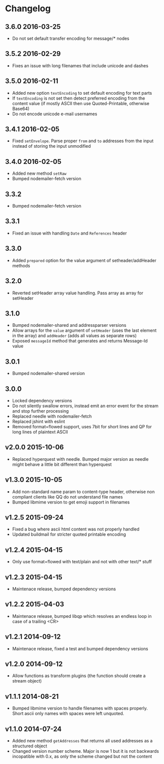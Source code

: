 # Changelog

## 3.6.0 2016-03-25

  * Do not set default transfer encoding for message/* nodes

## 3.5.2 2016-02-29

  * Fixes an issue with long filenames that include unicode and dashes

## 3.5.0 2016-02-11

  * Added new option `textEncoding` to set default encoding for text parts
  * If `textEncoding` is not set then detect preferred encoding from the content value (if mostly ASCII then use Quoted-Printable, otherwise Base64)
  * Do not encode unicode e-mail usernames

## 3.4.1 2016-02-05

  * Fixed `setEnvelope`. Parse proper `from` and `to` addresses from the input instead of storing the input unmodified

## 3.4.0 2016-02-05

  * Added new method `setRaw`
  * Bumped nodemailer-fetch version

## 3.3.2

  * Bumped nodemailer-fetch version

## 3.3.1

  * Fixed an issue with handling `Date` and `References` header

## 3.3.0

  * Added `prepared` option for the value argument of setheader/addHeader methods

## 3.2.0

  * Reverted setHeader array value handling. Pass array as array for setHeader

## 3.1.0

  * Bumped nodemailer-shared and addressparser versions
  * Allow arrays for the `value` argument of `setHeader` (uses the last element in the array) and `addHeader` (adds all values as separate rows)
  * Exposed `messageId` method that generates and returns Message-Id value

## 3.0.1

  * Bumped nodemailer-shared version

## 3.0.0

  * Locked dependency versions
  * Do not silently swallow errors, instead emit an error event for the stream and stop further processing
  * Replaced needle with nodemailer-fetch
  * Replaced jshint with eslint
  * Removed format=flowed support, uses 7bit for short lines and QP for long lines of plaintext ASCII

## v2.0.0 2015-10-06

  * Replaced hyperquest with needle. Bumped major version as needle might behave a little bit different than hyperquest

## v1.3.0 2015-10-05

  * Add non-standard name param to content-type header, otherwise non compliant clients like QQ do not understand file names
  * Bumped libmime version to get emoji support in filenames

## v1.2.5 2015-09-24

  * Fixed a bug where ascii html content was not properly handled
  * Updated buildmail for stricter quoted printable encoding

## v1.2.4 2015-04-15

  * Only use format=flowed with text/plain and not with other text/* stuff

## v1.2.3 2015-04-15

  * Maintenace release, bumped dependency versions

## v1.2.2 2015-04-03

  * Maintenace release, bumped libqp which resolves an endless loop in case of a trailing &lt;CR&gt;

## v1.2.1 2014-09-12

  * Maintenace release, fixed a test and bumped dependency versions

## v1.2.0 2014-09-12

  * Allow functions as transform plugins (the function should create a stream object)

## v1.1.1 2014-08-21

  * Bumped libmime version to handle filenames with spaces properly. Short ascii only names with spaces were left unquoted.

## v1.1.0 2014-07-24

  * Added new method `getAddresses` that returns all used addresses as a structured object
  * Changed version number scheme. Major is now 1 but it is not backwards incopatible with 0.x, as only the scheme changed but not the content

